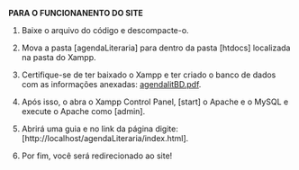 **PARA O FUNCIONANENTO DO SITE**

1. Baixe o arquivo do código e descompacte-o.
   
2. Mova a pasta [agendaLiteraria] para dentro da pasta [htdocs] localizada na pasta do Xampp.

3. Certifique-se de ter baixado o Xampp e ter criado o banco de dados com as informações anexadas:
   [agendalitBD.pdf](https://github.com/user-attachments/files/15859945/agendalitBD.pdf).
   
4. Após isso, o abra o Xampp Control Panel, [start] o Apache e o MySQL e execute o Apache como [admin].

5. Abrirá uma guia e no link da página digite: [http://localhost/agendaLiteraria/index.html].

6. Por fim, você será redirecionado ao site! 
